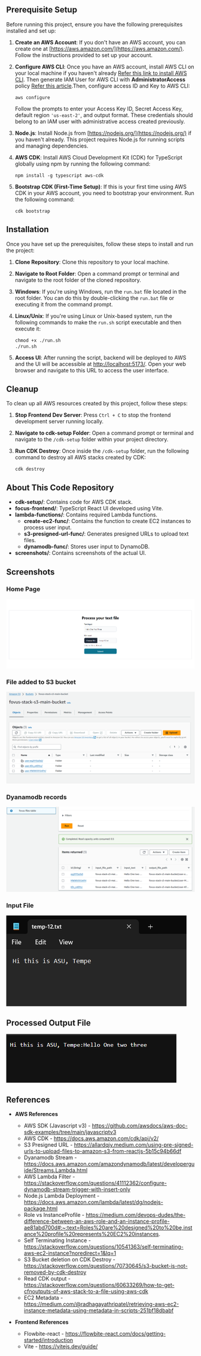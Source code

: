 
## Prerequisite Setup

Before running this project, ensure you have the following prerequisites installed and set up:

1. **Create an AWS Account**: If you don't have an AWS account, you can create one at [https://aws.amazon.com/](https://aws.amazon.com/). Follow the instructions provided to set up your account.

2. **Configure AWS CLI**: Once you have an AWS account, install AWS CLI on your local machine if you haven't already [Refer this link to install AWS CLI](https://docs.aws.amazon.com/cli/latest/userguide/getting-started-install.html). Then generate IAM User for AWS CLI with **AdministratorAccess** policy [Refer this article](https://medium.com/@sam.xzo.developing/create-aws-iam-user-02ee9c65c877).Then, configure access ID and Key to AWS CLI:
    ```
    aws configure
    ```
    Follow the prompts to enter your Access Key ID, Secret Access Key, default region `'us-east-2'`, and output format. These credentials should belong to an IAM user with administrative access created previously.


3. **Node.js**: Install Node.js from [https://nodejs.org/](https://nodejs.org/) if you haven't already. This project requires Node.js for running scripts and managing dependencies.

4. **AWS CDK**: Install AWS Cloud Development Kit (CDK) for TypeScript globally using npm by running the following command:
    ```
    npm install -g typescript aws-cdk
    ```

5. **Bootstrap CDK (First-Time Setup)**: If this is your first time using AWS CDK in your AWS account, you need to bootstrap your environment. Run the following command:
    ```
    cdk bootstrap
    ```

## Installation

Once you have set up the prerequisites, follow these steps to install and run the project:

1. **Clone Repository**: Clone this repository to your local machine.

2. **Navigate to Root Folder**: Open a command prompt or terminal and navigate to the root folder of the cloned repository.

3. **Windows**: If you're using Windows, run the `run.bat` file located in the root folder. You can do this by double-clicking the `run.bat` file or executing it from the command prompt.

4. **Linux/Unix**: If you're using Linux or Unix-based system, run the following commands to make the `run.sh` script executable and then execute it:
    ```
    chmod +x ./run.sh
    ./run.sh
    ```

5. **Access UI**: After running the script, backend will be deployed to AWS and the UI will be accessible at [http://localhost:5173/](http://localhost:5173/). Open your web browser and navigate to this URL to access the user interface.

## Cleanup

To clean up all AWS resources created by this project, follow these steps:

1. **Stop Frontend Dev Server**: Press `Ctrl + C` to stop the frontend development server running locally.

2. **Navigate to cdk-setup Folder**: Open a command prompt or terminal and navigate to the `/cdk-setup` folder within your project directory.

3. **Run CDK Destroy**: Once inside the `/cdk-setup` folder, run the following command to destroy all AWS stacks created by CDK:
    ```
    cdk destroy
    ```

## About This Code Repository

- **cdk-setup/**: Contains code for AWS CDK stack.
- **focus-frontend/**: TypeScript React UI developed using Vite.
- **lambda-functions/**: Contains required Lambda functions.
    - **create-ec2-func/**: Contains the function to create EC2 instances to process user input.
    - **s3-presigned-url-func/**: Generates presigned URLs to upload text files.
    - **dynamodb-func/**: Stores user input to DynamoDB.
- **screenshots/**: Contains screenshots of the actual UI.

## Screenshots
### Home Page
![Home Page](screenshots/ui.png) 

### File added to S3 bucket
![S3 Bucket](screenshots/s3.png)

### Dyanamodb records
![Dyanamodb](screenshots/dyanamodb.png)

### Input File
![Input File](screenshots/input-file.png)

## Processed Output File
![Processed Output File](screenshots/processed-file.png)



## References

- **AWS References**
    - AWS SDK (Javascript v3) - https://github.com/awsdocs/aws-doc-sdk-examples/tree/main/javascriptv3
    - AWS CDK - https://docs.aws.amazon.com/cdk/api/v2/
    - S3 Presigned URL - https://allardqjy.medium.com/using-pre-signed-urls-to-upload-files-to-amazon-s3-from-reactjs-5b15c94b66df
    - Dyanamodb Stream - https://docs.aws.amazon.com/amazondynamodb/latest/developerguide/Streams.Lambda.html
    - AWS Lambda Filter - https://stackoverflow.com/questions/41112362/configure-dynamodb-stream-trigger-with-insert-only
    - Node.js Lambda Deployment - https://docs.aws.amazon.com/lambda/latest/dg/nodejs-package.html
    - Role vs InstanceProfile - https://medium.com/devops-dudes/the-difference-between-an-aws-role-and-an-instance-profile-ae81abd700d#:~:text=Roles%20are%20designed%20to%20be,instance%20profile%20represents%20EC2%20instances.
    - Self Terminating Instance - https://stackoverflow.com/questions/10541363/self-terminating-aws-ec2-instance?noredirect=1&lq=1
    - S3 Bucket deletion on CDK Destroy - https://stackoverflow.com/questions/70730645/s3-bucket-is-not-removed-by-cdk-destroy
    - Read CDK output - https://stackoverflow.com/questions/60633269/how-to-get-cfnoutputs-of-aws-stack-to-a-file-using-aws-cdk
    - EC2 Metadata - https://medium.com/@radhagayathripatel/retrieving-aws-ec2-instance-metadata-using-metadata-in-scripts-251bf18dbabf

- **Frontend References**

    - Flowbite-react - https://flowbite-react.com/docs/getting-started/introduction
    - Vite - https://vitejs.dev/guide/


